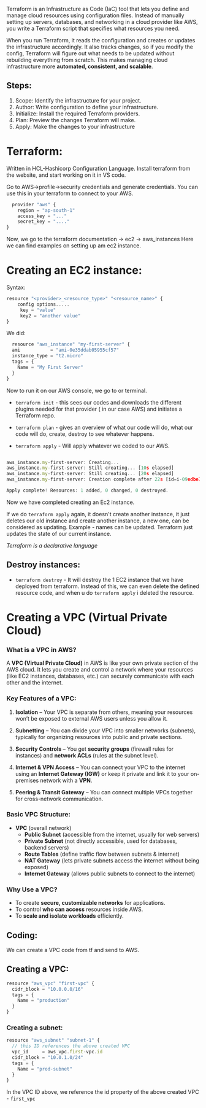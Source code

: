 Terraform is an Infrastructure as Code (IaC) tool that lets you define and manage cloud resources using configuration files. Instead of manually setting up servers, databases, and networking in a cloud provider like AWS, you write a Terraform script that specifies what resources you need.

When you run Terraform, it reads the configuration and creates or updates the infrastructure accordingly. It also tracks changes, so if you modify the config, Terraform will figure out what needs to be updated without rebuilding everything from scratch. This makes managing cloud infrastructure more **automated, consistent, and scalable**.

## Steps:
1.  Scope: Identify the infrastructure for your project.
2. Author: Write configuration to define your infrastructure.
3. Initialize: Install the required Terraform providers.
4. Plan: Preview the changes Terraform will make.
5. Apply: Make the changes to your infrastructure

# Terraform:
Written in HCL-Hashicorp Configuration Language. Install terraform from the website, and start working on it in VS code.

Go to AWS->profile->security credentials and generate credentials. You can use this in your terraform to connect to your AWS.

```js
  provider "aws" {
    region = "ap-south-1"
    access_key = "..."
    secret_key = "...."
}
```

Now, we go to the terraform documentation -> ec2 -> aws_instances
Here we can find examples on setting up am ec2 instance.

# Creating an EC2 instance:
Syntax:
```js
resource "<provider>_<resource_type>" "<resource_name>" {
    config options.....
     key = "value"
     key2 = "another value"
}
```

We did:
```js
  resource "aws_instance" "my-first-server" {
  ami           = "ami-0e35ddab05955cf57"
  instance_type = "t2.micro"
  tags = {
    Name = "My First Server"
  }
}
```

Now to run it on our AWS console, we go to or terminal.

- `terraform init` - this sees our codes and downloads the different plugins needed for that provider ( in our case AWS) and initiates a Terraform repo.
- `terraform plan` - gives an overview of what our code will do, what our code will do, create, destroy to see whatever happens.

- `terraform apply` - Will apply whatever we coded to our AWS.

```js

aws_instance.my-first-server: Creating...
aws_instance.my-first-server: Still creating... [10s elapsed]
aws_instance.my-first-server: Still creating... [20s elapsed]
aws_instance.my-first-server: Creation complete after 22s [id=i-09edbe7bd17c09d34]

Apply complete! Resources: 1 added, 0 changed, 0 destroyed.
```

Now we have completed creating an Ec2 instance.

If we do `terraform apply` again, it doesn't create another instance, it just deletes our old instance and create another instance, a new one, can be considered as updating.
Example - names can be updated. Terraform just updates the state of our current instance.

*Terraform is a declarative language*

## Destroy instances:
- `terraform destroy` - It will destroy the 1 EC2 instance that we have deployed from terraform.
Instead of this, we can even delete the defined resource code,  and when u do `terraform apply` i deleted the resource.


# Creating a VPC (Virtual Private Cloud)

### **What is a VPC in AWS?**

A **VPC (Virtual Private Cloud)** in AWS is like your own private section of the AWS cloud. It lets you create and control a network where your resources (like EC2 instances, databases, etc.) can securely communicate with each other and the internet.
### **Key Features of a VPC:**

1. **Isolation** – Your VPC is separate from others, meaning your resources won’t be exposed to external AWS users unless you allow it.
    
2. **Subnetting** – You can divide your VPC into smaller networks (subnets), typically for organizing resources into public and private sections.
    
3. **Security Controls** – You get **security groups** (firewall rules for instances) and **network ACLs** (rules at the subnet level).
    
4. **Internet & VPN Access** – You can connect your VPC to the internet using an **Internet Gateway (IGW)** or keep it private and link it to your on-premises network with a **VPN**.
    
5. **Peering & Transit Gateway** – You can connect multiple VPCs together for cross-network communication.
    

### **Basic VPC Structure:**
- **VPC** (overall network)
    - **Public Subnet** (accessible from the internet, usually for web servers)
    - **Private Subnet** (not directly accessible, used for databases, backend servers)
    - **Route Tables** (define traffic flow between subnets & internet)
    - **NAT Gateway** (lets private subnets access the internet without being exposed)
    - **Internet Gateway** (allows public subnets to connect to the internet)

### **Why Use a VPC?**
- To create **secure, customizable networks** for applications.
- To control **who can access** resources inside AWS.
- To **scale and isolate workloads** efficiently.

## Coding:

We can create a VPC code from tf and send to AWS.

## Creating a VPC:
```js
resource "aws_vpc" "first-vpc" {
  cidr_block = "10.0.0.0/16"
  tags = {
    Name = "production"
  }
}
```

### Creating a subnet:
```js
resource "aws_subnet" "subnet-1" {
  // this ID references the above created VPC
  vpc_id     = aws_vpc.first-vpc.id
  cidr_block = "10.0.1.0/24"
  tags = {
    Name = "prod-subnet"
  }
}
```

In the VPC ID above, we reference the id property of the above created VPC - `first_vpc`